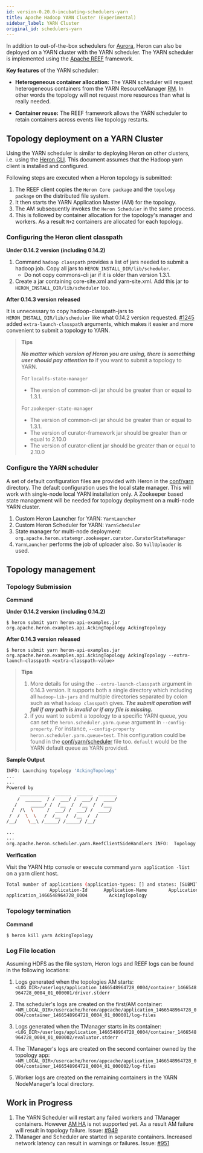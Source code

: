 ```yaml
---
id: version-0.20.0-incubating-schedulers-yarn
title: Apache Hadoop YARN Cluster (Experimental)
sidebar_label: YARN Cluster
original_id: schedulers-yarn
---
```

<!--
    Licensed to the Apache Software Foundation (ASF) under one
    or more contributor license agreements.  See the NOTICE file
    distributed with this work for additional information
    regarding copyright ownership.  The ASF licenses this file
    to you under the Apache License, Version 2.0 (the
    "License"); you may not use this file except in compliance
    with the License.  You may obtain a copy of the License at
      http://www.apache.org/licenses/LICENSE-2.0
    Unless required by applicable law or agreed to in writing,
    software distributed under the License is distributed on an
    "AS IS" BASIS, WITHOUT WARRANTIES OR CONDITIONS OF ANY
    KIND, either express or implied.  See the License for the
    specific language governing permissions and limitations
    under the License.
-->

In addition to out-of-the-box schedulers for [Aurora](schedulers-aurora-cluster), Heron can also be deployed on a
YARN cluster with the YARN scheduler. The YARN scheduler is implemented using the
[Apache REEF](https://reef.apache.org/) framework.

**Key features** of the YARN scheduler:

* **Heterogeneous container allocation:** The YARN scheduler will request heterogeneous containers
from the YARN ResourceManager [RM](http://hadoop.apache.org/docs/current/hadoop-yarn/hadoop-yarn-site/YARN.html). In other words the topology will not request more resources than what is really needed.

* **Container reuse:** The REEF framework allows the YARN scheduler to retain containers
across events like topology restarts.

## Topology deployment on a YARN Cluster

Using the YARN scheduler is similar to deploying Heron on other clusters, i.e. using the
[Heron CLI](user-manuals-heron-cli).
This document assumes that the Hadoop yarn client is installed and configured.

Following steps are executed when a Heron topology is submitted:

1. The REEF client copies the `Heron Core package` and the `topology package` on the distributed file system.
1. It then starts the YARN Application Master (AM) for the topology.
1. The AM subsequently invokes the `Heron Scheduler` in the same process.
1. This is followed by container allocation for the topology's manager and workers. As a result `N+2`
containers are allocated for each topology.

### Configuring the Heron client classpath

**Under 0.14.2 version (including 0.14.2)**

  1. Command `hadoop classpath` provides a list of jars needed to submit a hadoop job. Copy all jars to `HERON_INSTALL_DIR/lib/scheduler`.
     * Do not copy commons-cli jar if it is older than version 1.3.1.
  1. Create a jar containing core-site.xml and yarn-site.xml. Add this jar to `HERON_INSTALL_DIR/lib/scheduler` too.

**After 0.14.3 version released**

It is unnecessary to copy hadoop-classpath-jars to `HERON_INSTALL_DIR/lib/scheduler` like what 0.14.2 version requested. [#1245](https://github.com/apache/incubator-heron/issues/1245) added `extra-launch-classpath` arguments, which makes it easier and more convenient to submit a topology to YARN.

> **Tips**
>
>***No matter which version of Heron you are using, there is something user should pay attention to*** if you want to submit a topology to YARN.
>
>For `localfs-state-manager`
>
>* The version of common-cli jar should be greater than or equal to 1.3.1.
>
>For `zookeeper-state-manager`
>
>* The version of common-cli jar should be greater than or equal to 1.3.1.
>* The version of curator-framework jar should be greater than or equal to 2.10.0
>* The version of curator-client jar should be greater than or equal to 2.10.0

### Configure the YARN scheduler

A set of default configuration files are provided with Heron in the [conf/yarn](https://github.com/apache/incubator-heron/tree/master/heron/config/src/yaml/conf/yarn) directory.
The default configuration uses the local state manager. This will work with single-node local
YARN installation only. A Zookeeper based state management will be needed for topology
deployment on a multi-node YARN cluster.

1. Custom Heron Launcher for YARN: `YarnLauncher`
1. Custom Heron Scheduler for YARN: `YarnScheduler`
1. State manager for multi-node deployment:
`org.apache.heron.statemgr.zookeeper.curator.CuratorStateManager`
1. `YarnLauncher` performs the job of uploader also. So `NullUploader` is used.

## Topology management

### Topology Submission
**Command**

**Under 0.14.2 version (including 0.14.2)**

`$ heron submit yarn heron-api-examples.jar org.apache.heron.examples.api.AckingTopology AckingTopology`


**After 0.14.3 version released**

`$ heron submit yarn heron-api-examples.jar org.apache.heron.examples.api.AckingTopology AckingTopology --extra-launch-classpath <extra-classpath-value>`

>**Tips**
>
>1. More details for using the `--extra-launch-classpath` argument in 0.14.3 version. It supports both a single directory which including all `hadoop-lib-jars` and multiple directories separated by colon such as what `hadoop classpath` gives. ***The submit operation will fail if any path is invalid or if any file is missing.***
>2. if you want to submit a topology to a specific YARN queue, you can set the `heron.scheduler.yarn.queue` argument in `--config-property`. For instance, `--config-property heron.scheduler.yarn.queue=test`. This configuration could be found in the [conf/yarn/scheduler](https://github.com/apache/incubator-heron/blob/master/heron/config/src/yaml/conf/yarn/scheduler.yaml) file too. `default` would be the YARN default queue as YARN provided.

**Sample Output**

```bash
INFO: Launching topology 'AckingTopology'
...
...
Powered by
     ___________  ______  ______  _______
    /  ______  / /  ___/ /  ___/ /  ____/
   /     _____/ /  /__  /  /__  /  /___
  /  /\  \     /  ___/ /  ___/ /  ____/
 /  /  \  \   /  /__  /  /__  /  /
/__/    \__\ /_____/ /_____/ /__/

...
...
org.apache.heron.scheduler.yarn.ReefClientSideHandlers INFO:  Topology AckingTopology is running, jobId AckingTopology.
```

**Verification**

Visit the YARN http console or execute command `yarn application -list` on a yarn client host.

```bash
Total number of applications (application-types: [] and states: [SUBMITTED, ACCEPTED, RUNNING]):1
                Application-Id	    Application-Name	    Application-Type	      User	     Queue	             State	       Final-State	       Progress	                       Tracking-URL
application_1466548964728_0004	      AckingTopology	                YARN	     heron	   default	           RUNNING	         UNDEFINED	             0%	                                N/A
```

### Topology termination
**Command**

`$ heron kill yarn AckingTopology`


### Log File location

Assuming HDFS as the file system, Heron logs and REEF logs can be found in the following locations:

1. Logs generated when the topologies AM starts:
`<LOG_DIR>/userlogs/application_1466548964728_0004/container_1466548964728_0004_01_000001/driver.stderr`

1. Ths scheduler's logs are created on the first/AM container:
`<NM_LOCAL_DIR>/usercache/heron/appcache/application_1466548964728_0004/container_1466548964728_0004_01_000001/log-files`

1. Logs generated when the TManager starts in its container:
`<LOG_DIR>/userlogs/application_1466548964728_0004/container_1466548964728_0004_01_000002/evaluator.stderr`

1. The TManager's logs are created on the second container owned by the topology app:
`<NM_LOCAL_DIR>/usercache/heron/appcache/application_1466548964728_0004/container_1466548964728_0004_01_000002/log-files`

1. Worker logs are created on the remaining containers in the YARN NodeManager's local directory.


## Work in Progress

1. The YARN Scheduler will restart any failed workers and TManager containers. However [AM HA](https://hadoop.apache.org/docs/r2.7.1/hadoop-yarn/hadoop-yarn-site/ResourceManagerHA.html)  is not
 supported yet. As a result AM failure will result in topology failure.
 Issue: [#949](https://github.com/apache/incubator-heron/issues/949)
1. TManager and Scheduler are started in separate containers. Increased network latency can result
 in warnings or failures. Issue: [#951](https://github.com/apache/incubator-heron/issues/951)
